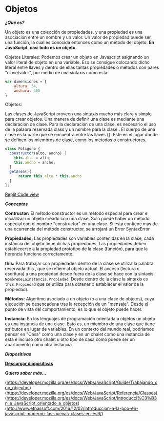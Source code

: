 # Objetos #

***¿Qué es?***

Un objeto es una colección de propiedades, y una propiedad es una asociación entre un nombre y un valor. Un valor de propiedad puede ser una función, la cual es conocida entonces como un método del objeto.
**En JavaScript, casi todo es un objeto.**


Objetos Literales:
Podemos crear un objeto en Javascript asignando un valor literal de objeto en una variable. Eso se consigue colocando dicho literal entre llaves y dentro de ellas tantas propiedades o métodos con pares "clave/valor", por medio de una sintaxis como esta:

```javascript
var dimensiones = {
    altura: 34,
    anchura: 455
}
```


Objetos:

Las clases de JavaScript proveen una sintaxis mucho más clara y simple para crear objetos.
Una manera de definir una clase es mediante una declaración de clase. Para la declaración de una clase, es necesario el uso de la palabra reservada class y un nombre para la clase .
El cuerpo de una clase es la parte que se encuentra entre las llaves {}. Este es el lugar donde se definen los miembros de clase, como los métodos o constructores.

```javascript
class Poligono {
  constructor(alto, ancho) {
    this.alto = alto;
    this.ancho = ancho;
  }
  getArea(){
      return this.alto * this.ancho
  }
};
```
[Replit Code view](https://repl.it/@EduDevf/clase1objetos "replit") 

***Conceptos***

**Contructor:** El método constructor es un método especial para crear e inicializar un objeto creado con una clase. Solo puede haber un método especial con el nombre "constructor" en una clase. Si esta contiene mas de una ocurrencia del método constructor, se arrojará un Error SyntaxError

**Propiedades:** Las propiedades son variables contenidas en la clase, cada instancia del objeto tiene dichas propiedades. Las propiedades deben establecerse a la propiedad prototipo de la clase (función), para que la herencia funcione correctamente.

**this:** Para trabajar con propiedades dentro de la clase se utiliza la palabra reservada this , que se refiere al objeto actual. El acceso (lectura o escritura) a una propiedad desde fuera de la clase se hace con la sintaxis: `NombreDeLaInstancia.Propiedad`. Desde dentro de la clase la sintaxis es `this.Propiedad` que se utiliza para obtener o establecer el valor de la propiedad).

**Métodos:** Algoritmo asociado a un objeto (o a una clase de objetos), cuya ejecución se desencadena tras la recepción de un "mensaje". Desde el punto de vista del comportamiento, es lo que el objeto puede hacer. 

**Instancia:** En los lenguajes de programación orientada a objetos un objeto es una instancia de una clase. Esto es, un miembro de una clase que tiene atributos en lugar de variables. En un contexto del mundo real, podríamos pensar en "Casa" como una clase y en un chalet como una instancia de esta e incluso otro chalet u otro tipo de casa como puede ser un apartamento como otra instancia

***Diapositivas***

[**Descargar diapositivas**](https://raw.githubusercontent.com/devfmx/cinta-roja/master/1.2%20Objetos/Objetos.pdf)


***Quiero saber más...***

(https://developer.mozilla.org/es/docs/Web/JavaScript/Guide/Trabajando_con_objectos)
(https://developer.mozilla.org/es/docs/Web/JavaScript/Referencia/Classes)
(https://developer.mozilla.org/es/docs/Web/JavaScript/Introducci%C3%B3n_a_JavaScript_orientado_a_objetos)
(http://www.etnassoft.com/2016/12/02/introduccion-a-la-poo-en-javascript-moderno-las-nuevas-clases-en-es6/)
